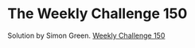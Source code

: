 # The Weekly Challenge 150

Solution by Simon Green. [Weekly Challenge 150](https://dev.to/simongreennet/weekly-challenge-150-4fmn)
